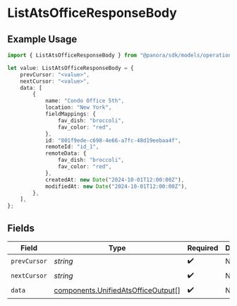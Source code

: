 # ListAtsOfficeResponseBody

## Example Usage

```typescript
import { ListAtsOfficeResponseBody } from "@panora/sdk/models/operations";

let value: ListAtsOfficeResponseBody = {
    prevCursor: "<value>",
    nextCursor: "<value>",
    data: [
        {
            name: "Condo Office 5th",
            location: "New York",
            fieldMappings: {
                fav_dish: "broccoli",
                fav_color: "red",
            },
            id: "801f9ede-c698-4e66-a7fc-48d19eebaa4f",
            remoteId: "id_1",
            remoteData: {
                fav_dish: "broccoli",
                fav_color: "red",
            },
            createdAt: new Date("2024-10-01T12:00:00Z"),
            modifiedAt: new Date("2024-10-01T12:00:00Z"),
        },
    ],
};
```

## Fields

| Field                                                                                    | Type                                                                                     | Required                                                                                 | Description                                                                              |
| ---------------------------------------------------------------------------------------- | ---------------------------------------------------------------------------------------- | ---------------------------------------------------------------------------------------- | ---------------------------------------------------------------------------------------- |
| `prevCursor`                                                                             | *string*                                                                                 | :heavy_check_mark:                                                                       | N/A                                                                                      |
| `nextCursor`                                                                             | *string*                                                                                 | :heavy_check_mark:                                                                       | N/A                                                                                      |
| `data`                                                                                   | [components.UnifiedAtsOfficeOutput](../../models/components/unifiedatsofficeoutput.md)[] | :heavy_check_mark:                                                                       | N/A                                                                                      |
